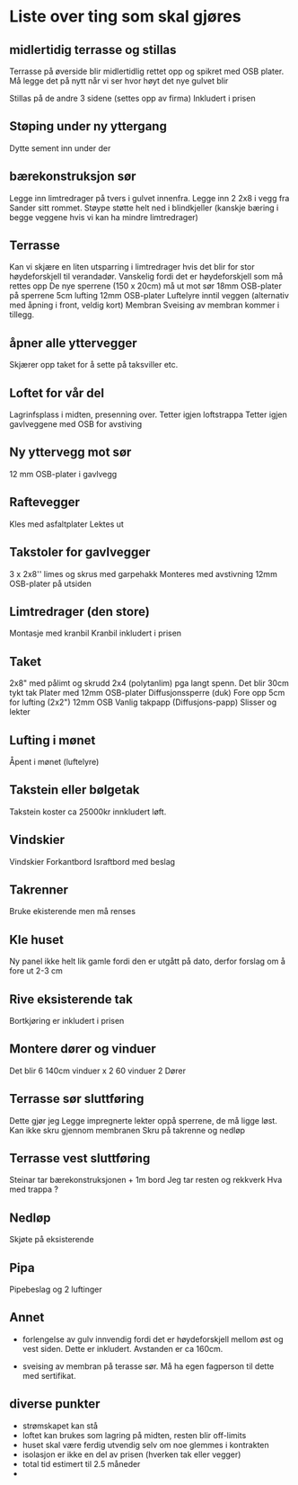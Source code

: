 # Liste over ting som skal gjøres 

## midlertidig terrasse og stillas
Terrasse på øverside blir midlertidlig rettet opp og spikret med OSB plater. Må legge det på nytt når vi ser hvor høyt det nye gulvet blir

Stillas på de andre 3 sidene
(settes opp av firma)
Inkludert i prisen

## Støping under ny yttergang
Dytte sement inn under der

## bærekonstruksjon sør
Legge inn limtredrager på tvers i gulvet innenfra.
Legge inn 2 2x8 i vegg fra Sander sitt rommet.
Støype støtte helt ned i blindkjeller
(kanskje bæring i begge veggene hvis vi kan ha mindre limtredrager)

## Terrasse
Kan vi skjære en liten utsparring i limtredrager hvis det blir for stor høydeforskjell til verandadør.
Vanskelig fordi det er høydeforskjell som må rettes opp
De nye sperrene (150 x 20cm) må ut mot sør
18mm OSB-plater på sperrene
5cm lufting 
12mm OSB-plater 
Luftelyre inntil veggen (alternativ med åpning i front, veldig kort)
Membran 
Sveising av membran kommer i tillegg.

## åpner alle yttervegger
Skjærer opp taket for å sette på taksviller etc.

## Loftet for vår del
Lagrinfsplass i midten, presenning over.
Tetter igjen loftstrappa
Tetter igjen gavlveggene med OSB for avstiving

## Ny yttervegg mot sør
12 mm OSB-plater i gavlvegg

## Raftevegger 
Kles med asfaltplater
Lektes ut

## Takstoler for gavlvegger 
3 x 2x8'' limes og skrus med garpehakk
Monteres med avstivning
12mm OSB-plater på utsiden

## Limtredrager (den store)
Montasje med kranbil
Kranbil inkludert i prisen

## Taket
2x8" med pålimt og skrudd 2x4 (polytanlim) pga langt spenn. Det blir 30cm tykt tak
Plater med 12mm OSB-plater
Diffusjonssperre (duk)
Fore opp 5cm for lufting (2x2")
12mm OSB 
Vanlig takpapp (Diffusjons-papp)
Slisser og lekter

## Lufting i mønet
Åpent i mønet (luftelyre)

## Takstein eller bølgetak
Takstein koster ca 25000kr innkludert løft.

## Vindskier
Vindskier
Forkantbord
Israftbord med beslag

## Takrenner
Bruke ekisterende men må renses

## Kle huset
Ny panel ikke helt lik gamle fordi den er utgått på dato, derfor forslag om å fore ut 2-3 cm

## Rive eksisterende tak
Bortkjøring er inkludert i prisen

## Montere dører og vinduer
Det blir 6 140cm vinduer
x 2 60 vinduer
2 Dører

## Terrasse sør sluttføring
Dette gjør jeg
Legge impregnerte lekter oppå sperrene, de må ligge løst. Kan ikke skru gjennom membranen
Skru på takrenne og nedløp

## Terrasse vest sluttføring
Steinar tar bærekonstruksjonen + 1m bord
Jeg tar resten og rekkverk
Hva med trappa ?

## Nedløp
Skjøte på eksisterende

## Pipa
Pipebeslag og 2 luftinger


## Annet
* forlengelse av gulv innvendig fordi det er høydeforskjell mellom øst og vest siden. Dette er inkludert. Avstanden er ca 160cm.

* sveising av membran på terasse sør. Må ha egen fagperson til dette med sertifikat.


## diverse punkter

* strømskapet kan stå
* loftet kan brukes som lagring på midten, resten blir off-limits
* huset skal være ferdig utvendig selv om noe glemmes i kontrakten
* isolasjon er ikke en del av prisen (hverken tak eller vegger)
* total tid estimert til 2.5 måneder
* 
